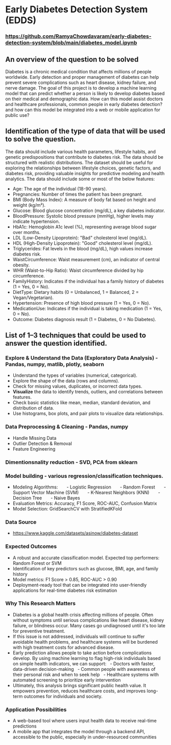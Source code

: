 # Early Diabetes Detection System (EDDS) 
### https://github.com/RamyaChowdavaram/early-diabetes-detection-system/blob/main/diabetes_model.ipynb
## An overview of the question to be solved
Diabetes is a chronic medical condition that affects millions of people worldwide. Early detection and proper management of diabetes can help prevent severe complications such as heart disease, kidney failure, and nerve damage. The goal of this project is to develop a machine learning model that can predict whether a person is likely to develop diabetes based on their medical and demographic data.
How can this model assist doctors and healthcare professionals, common people in early diabetes detection? and how can this model be integrated into a web or mobile application for public use?

## Identification of the type of data that will be used to solve the question.
The data should include various health parameters, lifestyle habits, and genetic predispositions that contribute to diabetes risk. The data should be structured with realistic distributions.
The dataset should be useful for exploring the relationships between lifestyle choices, genetic factors, and diabetes risk, providing valuable insights for predictive modeling and health analytics.
The data should include some or most of the below features:

-  Age: The age of the individual (18-90 years).
- Pregnancies: Number of times the patient has been pregnant.
- BMI (Body Mass Index): A measure of body fat based on height and weight (kg/m²).
- Glucose: Blood glucose concentration (mg/dL), a key diabetes indicator.
- BloodPressure: Systolic blood pressure (mmHg), higher levels may indicate hypertension.
- HbA1c: Hemoglobin A1c level (%), representing average blood sugar over months.
- LDL (Low-Density Lipoprotein): "Bad" cholesterol level (mg/dL).
- HDL (High-Density Lipoprotein): "Good" cholesterol level (mg/dL).
- Triglycerides: Fat levels in the blood (mg/dL), high values increase diabetes risk.
- WaistCircumference: Waist measurement (cm), an indicator of central obesity.
- WHR (Waist-to-Hip Ratio): Waist circumference divided by hip circumference.
- FamilyHistory: Indicates if the individual has a family history of diabetes (1 = Yes, 0 = No).
- DietType: Dietary habits (0 = Unbalanced, 1 = Balanced, 2 = Vegan/Vegetarian).
- Hypertension: Presence of high blood pressure (1 = Yes, 0 = No).
- MedicationUse: Indicates if the individual is taking medication (1 = Yes, 0 = No).
- Outcome: Diabetes diagnosis result (1 = Diabetes, 0 = No Diabetes).

## List of 1–3 techniques that could be used to answer the question identified.
### Explore & Understand the Data (Exploratory Data Analysis) - Pandas, numpy, matlib, plotly, seaborn
  - Understand the types of variables (numerical, categorical).
  - Explore the shape of the data (rows and columns).
  - Check for missing values, duplicates, or incorrect data types.
  - **Visualize** the data to identify trends, outliers, and correlations between features.
  - Check basic statistics like mean, median, standard deviation, and distribution of data.
  - Use histograms, box plots, and pair plots to visualize data relationships.
### Data Preprocessing & Cleaning - Pandas, numpy
  - Handle Missing Data
  - Outlier Detection & Removal
  - Feature Engineering
### Dimentionsnality reduction - SVD, PCA from sklearn
### Model building - various regression/classification techniques.
   - Modeling Algorithms:
       - Logistic Regression
       - Random Forest
       - Support Vector Machine (SVM)
       - K-Nearest Neighbors (KNN)
       - Decision Tree
       - Naive Bayes
   - Evaluation Metrics: Accuracy, F1 Score, ROC-AUC, Confusion Matrix
   - Model Selection: GridSearchCV with StratifiedKFold
### Data Source 
   - https://www.kaggle.com/datasets/asinow/diabetes-dataset
### Expected Outcomes
   - A robust and accurate classification model. Expected top performers: Random Forest or SVM
   - Identification of key predictors such as glucose, BMI, age, and family history
   - Model metrics: F1 Score > 0.85, ROC-AUC > 0.90
   - Deployment-ready tool that can be integrated into user-friendly applications for real-time diabetes risk estimation
### Why This Research Matters
   - Diabetes is a global health crisis affecting millions of people. Often without symptoms until serious complications like heart disease, kidney failure, or blindness occur. Many cases go undiagnosed until 
     it's too late for preventive treatment.
   - If this issue is not addressed, individuals will continue to suffer avoidable health problems, and healthcare systems will be burdened with high treatment costs for advanced disease.
   - Early prediction allows people to take action before complications develop. By using machine learning to flag high-risk individuals based on simple health indicators, we can support:
          - Doctors with faster, data-driven decision-making
          - Common people with awareness of their personal risk and when to seek help
          - Healthcare systems with automated screening to prioritize early intervention
   - Ultimately, this analysis brings significant public health value. It empowers prevention, reduces healthcare costs, and improves long-term outcomes for individuals and society.
### Application Possibilities
   - A web-based tool where users input health data to receive real-time predictions
   - A mobile app that integrates the model through a backend API, accessible to the public, especially in under-resourced communities




